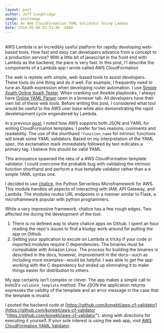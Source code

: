 ```yaml
---
layout: post
author: Jeff Loughridge
image: postimage
title: An AWS CloudFormation YAML Validator Using Lambda
date: 2018-05-06 02:51:06 -0400
---
```

<br>
AWS Lambda is an incredibly useful platform for rapidly developing web-based tools.  How fast and easy can developers advance from a concept to a production service? With a little bit of javascript in the front end with Lambda as the backend, the pace is very fast. In this post, I'l describe the components of a Lambda app I wrote called AWS CloudFormation

The web is replete with simple, web-based tools to assist developers. These tools do one thing and do it well. For example, I frequently need to tune an Xpath expression when developing router automation.  I use [Simple Xpath Online Xpath Tester](http://www.xpathtester.com/xpath "Simple Xpath Online Xpath Tester"). When cranking out Ansible playbooks, I always have [Online YAML Parser](http://yaml-online-parser.appspot.com/ "Online YAML Parser") open in a browser tab. All developers have their own list of these web tools. Before writing this post, I considered what tool would be useful to the AWS user base while also demonstrating the rapid develelopment cycle engendered by Lambda.

In a previous [post](https://konekti.us/blog/2018/01/24/aws-intrinsic-functions.html "AWS CloudFormation Intrinsic Functions"), I noted how AWS supports both JSON and YAML for writing CloudFormation templates. I prefer for two reasons: comments and readability. The use of the shorthand `!function_name` for intrinsic functions will break some YAML validators. Based on my interpretation of the YAML spec, the exclamation mark immediately followed by text indicates a primary tag. I believe this should be valid YAML.

This annoyance spawned the idea of a AWS CloudFormation template validator. I could overcome the probable bug with validating the intrinsic function shorthand and perform a true template validator rather than a a simple YAML syntax one.

I decided to use [chalice](https://github.com/aws/chalice), the Python Serverless Microframework for AWS. This module handles all aspects of interacting with IAM,  API Gateway, and Lambda. The modules routes URL endpoints in a manner similar to Flask, a microframework popular with python programmers.

While a very impressive framework, chalice has a few rough edges. Two affected me during the development of the tool.

1. There is no defined way to share chalice apps on Github. I spent an hour reading the repo's issues to find a kludgy work-around for putting the app on Github.
2. Getting your application to excute on Lambda is tricky if your code or imported modules require C dependencies. The binaries must be compatiable with Amazon Linux. The process for building the binaries is described in the docs, however,  improvement in the docs--such as including more examples--would be helpful. I was able to get the app working with the C dependency but ended up eliminating it to make things easier for distribution to others.

My app certainly isn't complex or clever. The app makes a simple call to boto3's  `validate_template` method. The JSON the application returns expresses the validity of the template and an error message in the case that the template is invalid.

I posted the backend code at [https://github.com/konekti/aws-cf-validator](https://github.com/konekti/aws-cf-validator "https://github.com/konekti/aws-cf-validator"). along with directions for executing it yourself. If your sole interest is using the web app, visit [AWS CloudFormation YAML Validator](https://konekti.us/aws-cf-validator/ "AWS CloudFormation YAML Validator").

